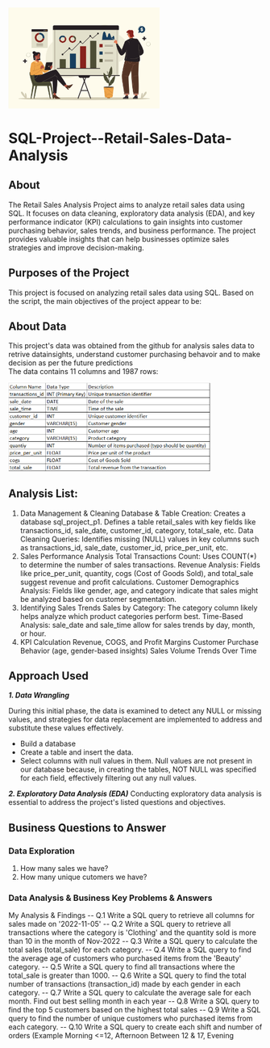 <img src= "sales analysis.png" alt="Example Image" width="300"> 


# SQL-Project--Retail-Sales-Data-Analysis
## About
The Retail Sales Analysis Project aims to analyze retail sales data using SQL. It focuses on data cleaning, exploratory data analysis (EDA), and key performance indicator (KPI) calculations to gain insights into customer purchasing behavior, sales trends, and business performance. The project provides valuable insights that can help businesses optimize sales strategies and improve decision-making.

## Purposes of the Project
This project is focused on analyzing retail sales data using SQL. Based on the script, the main objectives of the project appear to be:

## About Data
This project's data was obtained from the github for analysis sales data to retrive datainsights, understand customer purchasing behavoir and to make decision as per the future predictions  
The data contains 11 columns and 1987 rows:

<img src=image-1.png alt="Example Image" width="400">

## Analysis List:
1. Data Management & Cleaning
Database & Table Creation:
Creates a database sql_project_p1.
Defines a table retail_sales with key fields like transactions_id, sale_date, customer_id, category, total_sale, etc.
Data Cleaning Queries:
Identifies missing (NULL) values in key columns such as transactions_id, sale_date, customer_id, price_per_unit, etc.
2. Sales Performance Analysis
Total Transactions Count:
Uses COUNT(*) to determine the number of sales transactions.
Revenue Analysis:
Fields like price_per_unit, quantity, cogs (Cost of Goods Sold), and total_sale suggest revenue and profit calculations.
Customer Demographics Analysis:
Fields like gender, age, and category indicate that sales might be analyzed based on customer segmentation.
3. Identifying Sales Trends
Sales by Category:
The category column likely helps analyze which product categories perform best.
Time-Based Analysis:
sale_date and sale_time allow for sales trends by day, month, or hour.
4. KPI Calculation
Revenue, COGS, and Profit Margins
Customer Purchase Behavior (age, gender-based insights)
Sales Volume Trends Over Time

## Approach Used
***1.	Data Wrangling***

During this initial phase, the data is examined to detect any NULL or missing values, and strategies for data replacement are implemented to address and substitute these values effectively.
- Build a database
- Create a table and insert the data.
- Select columns with null values in them. Null values are not present in our database because, in creating the tables, NOT NULL was specified for each field, effectively filtering out any null values.

***2.  Exploratory Data Analysis (EDA)***
Conducting exploratory data analysis is essential to address the project's listed questions and objectives.

## Business Questions to Answer

### Data Exploration
1.	How many sales we have?
2.  How many unique cutomers we have?

### Data Analysis & Business Key Problems & Answers
My Analysis & Findings
-- Q.1 Write a SQL query to retrieve all columns for sales made on '2022-11-05'
-- Q.2 Write a SQL query to retrieve all transactions where the category is 'Clothing' and the quantity sold is more than 10 in the month of Nov-2022
-- Q.3 Write a SQL query to calculate the total sales (total_sale) for each category.
-- Q.4 Write a SQL query to find the average age of customers who purchased items from the 'Beauty' category.
-- Q.5 Write a SQL query to find all transactions where the total_sale is greater than 1000.
-- Q.6 Write a SQL query to find the total number of transactions (transaction_id) made by each gender in each category.
-- Q.7 Write a SQL query to calculate the average sale for each month. Find out best selling month in each year
-- Q.8 Write a SQL query to find the top 5 customers based on the highest total sales 
-- Q.9 Write a SQL query to find the number of unique customers who purchased items from each category.
-- Q.10 Write a SQL query to create each shift and number of orders (Example Morning <=12, Afternoon Between 12 & 17, Evening
